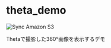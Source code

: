 # theta_demo

![Sync Amazon S3](https://github.com/sianf/theta_demo/workflows/Sync%20Amazon%20S3/badge.svg)

Thetaで撮影した360°画像を表示するデモ
